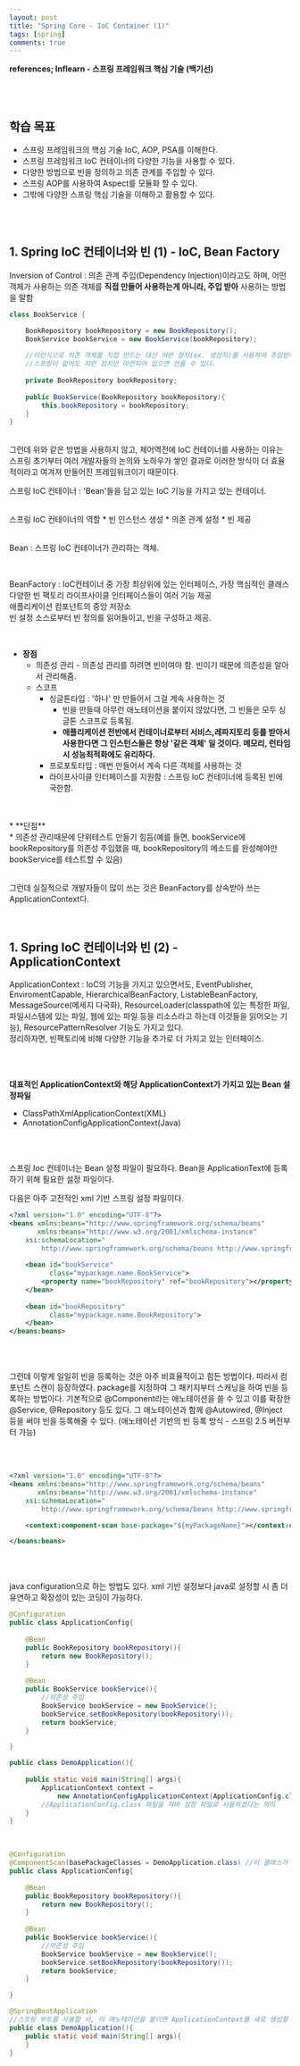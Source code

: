 ```yaml
---
layout: post
title: "Spring Core - IoC Container (1)"
tags: [spring]
comments: true
---
```


**references; Inflearn - 스프링 프레임워크 핵심 기술 (백기선)**

<br>
<br>

## 학습 목표
* 스프링 프레임워크의 핵심 기술 IoC, AOP, PSA를 이해한다.
* 스프링 프레임워크 IoC 컨테이너의 다양한 기능을 사용할 수 있다.
* 다양한 방법으로 빈을 정의하고 의존 관계를 주입할 수 있다.
* 스프링 AOP를 사용하여 Aspect를 모듈화 할 수 있다.
* 그밖에 다양한 스프링 핵심 기술을 이해하고 활용할 수 있다.
<br>
<br>

## 1. Spring IoC 컨테이너와 빈 (1) - IoC, Bean Factory

Inversion of Control 
: 의존 관계 주입(Dependency Injection)이라고도 하며, 어떤 객체가 사용하는 의존 객체를 **직접 만들어 사용하는게 아니라, 주입 받아** 사용하는 방법을 말함

```java
class BookService {

    BookRepository bookRepository = new BookRepository();
    BookService bookService = new BookService(bookRepository);
    
    //이런식으로 의존 객체를 직접 만드는 대신 어떤 장치(ex. 생성자)를 사용하여 주입받아 사용하는 것
    //스프링이 없어도 저런 장치만 마련되어 있으면 만들 수 있다.
    
    private BookRepository bookRepository;
    
    public BookService(BookRepository bookRepository){
        this.bookRepository = bookRepository;
    }     
}
```
<br>
그런데 위와 같은 방법을 사용하지 않고, 제어역전에 IoC 컨테이너를 사용하는 이유는 스프링 초기부터 여러 개발자들의 논의와 노하우가 쌓인 결과로 이러한 방식이 더 효율적이라고
여겨져 만들어진 프레임워크이기 때문이다.
<br>

스프링 IoC 컨테이너
: 'Bean'들을 담고 있는 IoC 기능을 가지고 있는 컨테이너.<br>

<br>
스프링 IoC 컨테이너의 역할
* 빈 인스턴스 생성
* 의존 관계 설정
* 빈 제공

<br>
<br>

Bean
: 스프링 IoC 컨테이너가 관리하는 객체.<br>

<br>

BeanFactory 
: IoC컨테이너 중 가장 최상위에 있는 인터페이스, 가장 핵심적인 클래스<br>
  다양한 빈 팩토리 라이프사이클 인터페이스들이 여러 기능 제공<br>
  애플리케이션 컴포넌트의 중앙 저장소<br>
  빈 설정 소스로부터 빈 정의를 읽어들이고, 빈을 구성하고 제공.<br>

<br>

* **장점**<br>
  * 의존성 관리 - 의존성 관리를 하려면 빈이여야 함. 빈이기 때문에 의존성을 알아서 관리해줌.<br>
  * 스코프<br>
    * 싱글톤타입 : '하나' 만 만들어서 그걸 계속 사용하는 것<br>
        * 빈을 만들때 아무런 애노테이션을 붙이지 않았다면, 그 빈들은 모두 싱글톤 스코프로 등록됨.<br> 
        * **애플리케이션 전반에서 컨테이너로부터 서비스,레파지토리 등를 받아서 사용한다면 그 인스턴스들은 항상 '같은 객체' 일 것이다. 메모리, 런타임 시 성능최적화에도 유리하다.**<br>
    * 프로포토타입 : 매번 만들어서 계속 다른 객체를 사용하는 것<br>
    * 라이프사이클 인터페이스를 지원함 : 스프링 IoC 컨테이너에 등록된 빈에 국한함. <br>
<br>
<br>
* **단점**<br>
  * 의존성 관리때문에 단위테스트 만들기 힘듬(예를 들면, bookService에 bookRepository를 의존성 주입했을 때, bookRepository의 메소드를 완성해야만 bookService를 테스트할 수 있음) 
<br>
<br>

그런데 실질적으로 개발자들이 많이 쓰는 것은 BeanFactory를 상속받아 쓰는 ApplicationContext다.

<br>

## 1. Spring IoC 컨테이너와 빈 (2) - ApplicationContext

ApplicationContext
: IoC의 기능을 가지고 있으면서도, EventPublisher, EnviromentCapable, HierarchicalBeanFactory, ListableBeanFactory, MessageSource(메세지 다국화),
ResourceLoader(classpath에 있는 특정한 파일, 파일시스템에 있는 파일, 웹에 있는 파일 등을 리소스라고 하는데 이것들을 읽어오는 기능), ResourcePatternResolver 기능도 가지고 있다.
<br>정리하자면, 빈팩토리에 비해 다양한 기능을 추가로 더 가지고 있는 인터페이스. 

<br>
<br>

**대표적인 ApplicationContext와 해당 ApplicationContext가 가지고 있는 Bean 설정파일**
* ClassPathXmlApplicationContext(XML)
* AnnotationConfigApplicationContext(Java)
<br>
<br>

스프링 Ioc 컨테이너는 Bean 설정 파일이 필요하다. Bean을 ApplicationText에 등록하기 위해 필요한 설정 파일이다.

다음은 아주 고전적인 xml 기반 스프링 설정 파일이다.

```xml
<?xml version="1.0" encoding="UTF-8"?> 
<beans xmlns:beans="http://www.springframework.org/schema/beans"
       xmlns:beans="http://www.w3.org/2001/xmlschema-instance"
	xsi:schemaLocation="
		http://www.springframework.org/schema/beans http://www.springframework.org/schema/beans/spring-beans-3.0.xsd">   					   
	
    <bean id="bookService"
          class="mypackage.name.BookService">
        <property name="bookRepository" ref="bookRepository"></property>    <!-- ref : 다른 빈을 참조할 때 쓰는 것. 항상 빈의 id가 와야 한다. -->
    </bean> 
   
    <bean id="bookRepository"
          class="mypackage.name.BookRepository">
    </bean> 
</beans:beans>
```
<br>
<br>

그런데 이렇게 일일히 빈을 등록하는 것은 아주 비효율적이고 힘든 방법이다.
따라서 컴포넌트 스캔이 등장하였다. package를 지정하여 그 패키지부터 스캐닝을 하여 빈을 등록하는 방법이다.
기본적으로 @Component라는 애노테이션을 쓸 수 있고 이를 확장한 @Service, @Repository 등도 있다.
그 애노테이션과 함께 @Autowired, @Inject 등을 써야 빈을 등록해줄 수 있다. (애노테이션 기반의 빈 등록 방식 - 스프링 2.5 버전부터 가능)

<br>
<br>

```xml
<?xml version="1.0" encoding="UTF-8"?> 
<beans xmlns:beans="http://www.springframework.org/schema/beans"
       xmlns:beans="http://www.w3.org/2001/xmlschema-instance"
	xsi:schemaLocation="
		http://www.springframework.org/schema/beans http://www.springframework.org/schema/beans/spring-beans-3.0.xsd"> 

    <context:component-scan base-package="${myPackageName}"></context:component-scan>

</beans:beans>
```

<br>
<br>

java configuration으로 하는 방법도 있다. xml 기반 설정보다 java로 설정할 시 좀 더 유연하고 확장성이 있는 코딩이 가능하다.
<br>
```java
@Configuration
public class ApplicationConfig{
        
    @Bean
    public BookRepository bookRepository(){
        return new BookRepository();
    }
    
    @Bean
    public BookService bookService(){
        //의존성 주입
        BookService bookService = new BookService();    
        bookService.setBookRepository(bookRepository());
        return bookService;
    }

}

public class DemoApplication(){
   
    public static void main(String[] args){
        ApplicationContext context = 
            new AnnotationConfigApplicationContext(ApplicationConfig.class);
        //ApplicationConfig.class 파일을 자바 설정 파일로 사용하겠다는 의미         
    }
}
```
<br>

```java
@Configuration
@ComponentScan(basePackageClasses = DemoApplication.class) //이 클래스가 위치한 곳부터 컴포넌트 스캐닝을 하라는 뜻. 좀 더 type-safe한 방법.
public class ApplicationConfig{
        
    @Bean
    public BookRepository bookRepository(){
        return new BookRepository();
    }
    
    @Bean
    public BookService bookService(){
        //의존성 주입
        BookService bookService = new BookService();    
        bookService.setBookRepository(bookRepository());
        return bookService;
    }

}

@SpringBootApplication 
//스프링 부트를 사용할 시, 이 애노테이션을 붙이면 ApplicationContext를 새로 생성할 필요가 없다. ApplicationConfig 파일을 만들 필요도 없다. 이 파일 자체가 설정 파일이기 때문이다.
public class DemoApplication(){
    public static void main(String[] args){
    }
}
```



